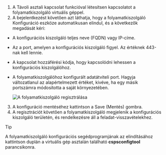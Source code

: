 1. A Távoli asztali kapcsolat funkcióval létesítsen kapcsolatot a folyamatkiszolgáló virtuális géppel.
2. A bejelentkezést követően azt láthatja, hogy a folyamatkiszolgáló Konfiguráció eszköze automatikusan elindul, és a következők megadását kéri:
  * A konfigurációs kiszolgáló teljes neve (FQDN) vagy IP-címe.
  * Az a port, amelyen a konfigurációs kiszolgáló figyel. Az értéknek 443-nak kell lennie.
  * A kapcsolat hozzáférési kódja, hogy kapcsolódni lehessen a konfigurációs kiszolgálóhoz.
  * A folyamatkiszolgálóhoz konfigurált adatátviteli port. Hagyja változatlanul az alapértelmezett értéket, kivéve, ha egy másik portszámra módosította a saját környezetében.

    ![A folyamatkiszolgáló regisztrálása](./media/site-recovery-vmware-register-process-server/register-ps.png)
3. A konfiguráció mentéséhez kattintson a Save (Mentés) gombra.
4. A regisztrációt követően a folyamatkiszolgáló megjelenik a konfigurációs kiszolgáló területén, és rendelkezésre áll a feladat-visszavételekhez.

> [!TIP]
> A folyamatkiszolgáló konfigurációs segédprogramjának az elindításához kattintson duplán a virtuális gép asztalán található **cspsconfigtool** parancsikonra.


<!--HONumber=Feb17_HO1-->


